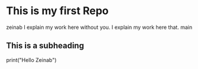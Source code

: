 # This is my first Repo
zeinab
I explain my work here without you.
I explain my work here that.
main


## This is a subheading

print("Hello Zeinab")
